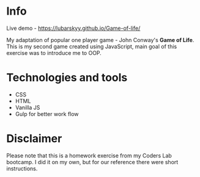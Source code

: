 # Info
Live demo - https://lubarskyy.github.io/Game-of-life/

My adaptation of popular one player game - John Conway's **Game of Life**. This is my second game created using JavaScript, main goal of this exercise was to introduce me to OOP.

# Technologies and tools
* CSS
* HTML
* Vanilla JS
* Gulp for better work flow

# Disclaimer
Please note that this is a homework exercise from my Coders Lab bootcamp. I did it on my own, but for our reference there were short instructions.

